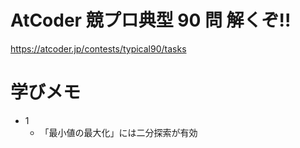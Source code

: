 # AtCoder 競プロ典型 90 問 解くぞ!!

https://atcoder.jp/contests/typical90/tasks

# 学びメモ

- 1
  - 「最小値の最大化」には二分探索が有効

